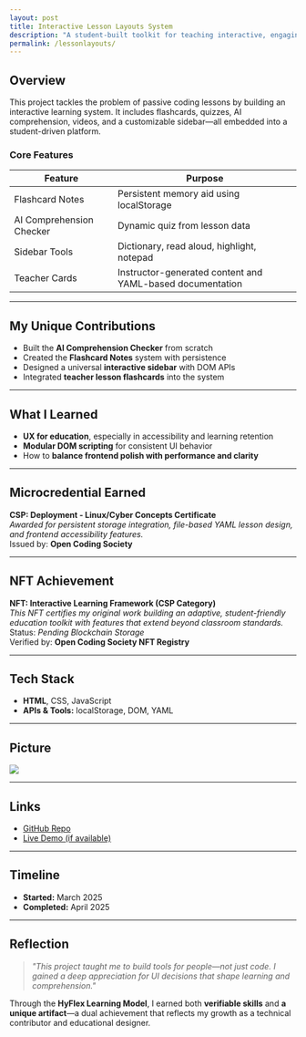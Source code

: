 ```yaml
---
layout: post
title: Interactive Lesson Layouts System
description: "A student-built toolkit for teaching interactive, engaging CS lessons."
permalink: /lessonlayouts/
---
```


## Overview

This project tackles the problem of passive coding lessons by building an interactive learning system. It includes flashcards, quizzes, AI comprehension, videos, and a customizable sidebar—all embedded into a student-driven platform.

### Core Features

| Feature | Purpose |
|--------|---------|
| Flashcard Notes | Persistent memory aid using localStorage |
| AI Comprehension Checker | Dynamic quiz from lesson data |
| Sidebar Tools | Dictionary, read aloud, highlight, notepad |
| Teacher Cards | Instructor-generated content and YAML-based documentation |

---

## My Unique Contributions

- Built the **AI Comprehension Checker** from scratch  
- Created the **Flashcard Notes** system with persistence  
- Designed a universal **interactive sidebar** with DOM APIs  
- Integrated **teacher lesson flashcards** into the system  

---

## What I Learned

- **UX for education**, especially in accessibility and learning retention  
- **Modular DOM scripting** for consistent UI behavior  
- How to **balance frontend polish with performance and clarity**  

---

## Microcredential Earned

**CSP: Deployment - Linux/Cyber Concepts Certificate**  
_Awarded for persistent storage integration, file-based YAML lesson design, and frontend accessibility features._  
Issued by: **Open Coding Society**

---

## NFT Achievement

**NFT: Interactive Learning Framework (CSP Category)**  
_This NFT certifies my original work building an adaptive, student-friendly education toolkit with features that extend beyond classroom standards._  
Status: _Pending Blockchain Storage_  
Verified by: **Open Coding Society NFT Registry**

---

## Tech Stack

- **HTML**, CSS, JavaScript  
- **APIs & Tools:** localStorage, DOM, YAML  

---

## Picture

<img src="{{site.baseurl}}/images/lessonlayouts.png">

---

## Links

- [GitHub Repo](https://github.com/yourname/lessonlayouts)  
- [Live Demo (if available)](#)

---

## Timeline

- **Started:** March 2025  
- **Completed:** April 2025  

---

## Reflection

> *"This project taught me to build tools for people—not just code. I gained a deep appreciation for UI decisions that shape learning and comprehension."*

Through the **HyFlex Learning Model**, I earned both **verifiable skills** and **a unique artifact**—a dual achievement that reflects my growth as a technical contributor and educational designer.
